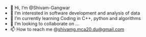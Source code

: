 - 👋 Hi, I’m @Shivam-Gangwar
- 👀 I’m interested in software development and analysis of data
- 🌱 I’m currently learning Coding in C++, python and algorithms
- 💞️ I’m looking to collaborate on ...
- 📫 How to reach me @shivamg.mca20.du@gmail.com

<!---
Shivam-Gangwar/Shivam-Gangwar is a ✨ special ✨ repository because its `README.md` (this file) appears on your GitHub profile.
You can click the Preview link to take a look at your changes.
--->
